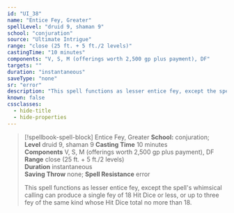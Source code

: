 ```yaml
---
id: "UI_38"
name: "Entice Fey, Greater"
spellLevel: "druid 9, shaman 9"
school: "conjuration"
source: "Ultimate Intrigue"
range: "close (25 ft. + 5 ft./2 levels)"
castingTime: "10 minutes"
components: "V, S, M (offerings worth 2,500 gp plus payment), DF"
targets: ""
duration: "instantaneous"
saveType: "none"
sr: "error"
description: "This spell functions as lesser entice fey, except the spell's whimsical calling can produce a single fey of 18 Hit Dice or less,  or up to three fey of the same kind whose Hit Dice total no more than 18."
known: false
cssclasses:
  - hide-title
  - hide-properties
---
```


> [!spellbook-spell-block] Entice Fey, Greater
> **School:** conjuration; **Level** druid 9, shaman 9
> **Casting Time** 10 minutes  
> **Components** V, S, M (offerings worth 2,500 gp plus payment), DF  
> **Range** close (25 ft. + 5 ft./2 levels)  
> **Duration** instantaneous  
> **Saving Throw** none; **Spell Resistance** error
> 
> This spell functions as lesser entice fey, except the spell's whimsical calling can produce a single fey of 18 Hit Dice or less,  or up to three fey of the same kind whose Hit Dice total no more than 18.